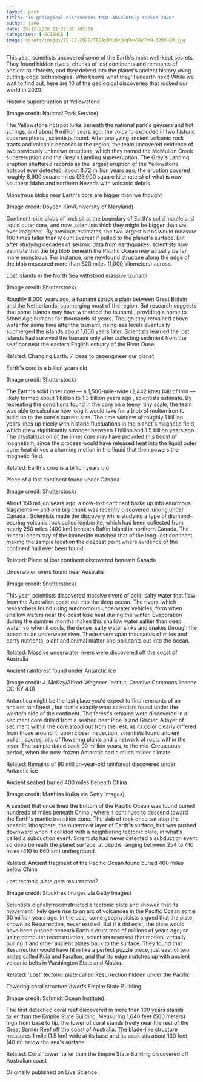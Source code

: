 ```yaml
---
layout: post
title: "10 geological discoveries that absolutely rocked 2020"
author: jane 
date: 28-12-2020 11:21:35 +05:30 
categories: [ SCIENCE ] 
image: assets/images/28-12-2020/TBEAyDNuBvqWq9awXAdPmH-1200-80.jpg
---
```

This year, scientists uncovered some of the Earth's most well-kept secrets. They found hidden rivers, chunks of lost continents and remnants of ancient rainforests, and they delved into the planet's ancient history using cutting-edge technologies. Who knows what they'll unearth next! While we wait to find out, here are 10 of the geological discoveries that rocked our world in 2020.

Historic supereruption at Yellowstone

(Image credit: National Park Service)

The Yellowstone hotspot lurks beneath the national park's geysers and hot springs, and about 9 million years ago, the volcano exploded in two historic supereruptions , scientists found. After analyzing ancient volcanic rock tracts and volcanic deposits in the region, the team uncovered evidence of two previously unknown eruptions, which they named the McMullen Creek supereruption and the Grey's Landing supereruption. The Grey's Landing eruption shattered records as the largest eruption of the Yellowstone hotspot ever detected; about 8.72 million years ago, the eruption covered roughly 8,900 square miles (23,000 square kilometers) of what is now southern Idaho and northern Nevada with volcanic debris.

Monstrous blobs near Earth's core are bigger than we thought

(Image credit: Doyeon Kim/University of Maryland)

Continent-size blobs of rock sit at the boundary of Earth's solid mantle and liquid outer core, and now, scientists think they might be bigger than we ever imagined . By previous estimates, the two largest blobs would measure 100 times taller than Mount Everest if pulled to the planet's surface. But after studying decades of seismic data from earthquakes, scientists now estimate that the big blob beneath the Pacific Ocean may actually be far more monstrous. For instance, one newfound structure along the edge of the blob measured more than 620 miles (1,000 kilometers) across.

Lost islands in the North Sea withstood massive tsunami

(Image credit: Shutterstock)

Roughly 8,000 years ago, a tsunami struck a plain between Great Britain and the Netherlands, submerging most of the region. But research suggests that some islands may have withstood the tsunami , providing a home to Stone Age humans for thousands of years. Though they remained above water for some time after the tsunami, rising sea levels eventually submerged the islands about 1,000 years later. Scientists learned the lost islands had survived the tsunami only after collecting sediment from the seafloor near the eastern English estuary of the River Ouse.

Related: Changing Earth: 7 ideas to geoengineer our planet

Earth's core is a billion years old

(Image credit: Shutterstock)

The Earth's solid inner core — a 1,500-mile-wide (2,442 kms) ball of iron — likely formed about 1 billion to 1.3 billion years ago , scientists estimate. By recreating the conditions found in the core on a teeny, tiny scale, the team was able to calculate how long it would take for a blob of molten iron to build up to the core's current size. The time window of roughly 1 billion years lines up nicely with historic fluctuations in the planet's magnetic field, which grew significantly stronger between 1 billion and 1.5 billion years ago. The crystallization of the inner core may have provided this boost of magnetism, since the process would have released heat into the liquid outer core; heat drives a churning motion in the liquid that then powers the magnetic field.

Related: Earth's core is a billion years old

Piece of a lost continent found under Canada

(Image credit: Shutterstock)

About 150 million years ago, a now-lost continent broke up into enormous fragments — and one big chunk was recently discovered lurking under Canada . Scientists made the discovery while studying a type of diamond-bearing volcanic rock called kimberlite, which had been collected from nearly 250 miles (400 km) beneath Baffin Island in northern Canada. The mineral chemistry of the kimberlite matched that of the long-lost continent, making the sample location the deepest point where evidence of the continent had ever been found.

Related: Piece of lost continent discovered beneath Canada

Underwater rivers found near Australia

(Image credit: Shutterstock)

This year, scientists discovered massive rivers of cold, salty water that flow from the Australian coast out into the deep ocean. The rivers, which researchers found using autonomous underwater vehicles, form when shallow waters near the coast lose heat during the winter. Evaporation during the summer months makes this shallow water saltier than deep water, so when it cools, the dense, salty water sinks and snakes through the ocean as an underwater river. These rivers span thousands of miles and carry nutrients, plant and animal matter and pollutants out into the ocean.

Related: Massive underwater rivers were discovered off the coast of Australia

Ancient rainforest found under Antarctic ice

(Image credit: J. McKay/Alfred-Wegener-Institut; Creative Commons licence CC-BY 4.0)

Antarctica might be the last place you'd expect to find remnants of an ancient rainforest , but that's exactly what scientists found under the western side of the continent. The forest's remains were discovered in a sediment core drilled from a seabed near Pine Island Glacier. A layer of sediment within the core stood out from the rest, as its color clearly differed from those around it; upon closer inspection, scientists found ancient pollen, spores, bits of flowering plants and a network of roots within the layer. The sample dated back 90 million years, to the mid-Cretaceous period, when the now-frozen Antarctic had a much milder climate.

Related: Remains of 90 million-year-old rainforest discovered under Antarctic ice

Ancient seabed buried 400 miles beneath China

(Image credit: Matthias Kulka via Getty Images)

A seabed that once lined the bottom of the Pacific Ocean was found buried hundreds of miles beneath China , where it continues to descend toward the Earth's mantle transition zone. The slab of rock once sat atop the oceanic lithosphere, the outermost layer of Earth's surface, but was pushed downward when it collided with a neighboring tectonic plate, in what's called a subduction event. Scientists had never detected a subduction event so deep beneath the planet surface, at depths ranging between 254 to 410 miles (410 to 660 km) underground.

Related: Ancient fragment of the Pacific Ocean found buried 400 miles below China

Lost tectonic plate gets resurrected?

(Image credit: Stocktrek Images via Getty Images)

Scientists digitally reconstructed a tectonic plate and showed that its movement likely gave rise to an arc of volcanoes in the Pacific Ocean some 60 million years ago. In the past, some geophysicists argued that the plate, known as Resurrection, never existed. But if it did exist, the plate would have been pushed beneath Earth's crust tens of millions of years ago; so using computer reconstruction, scientists reversed that motion, virtually pulling it and other ancient plates back to the surface. They found that Resurrection would have fit in like a perfect puzzle piece, just east of two plates called Kula and Farallon, and that its edge matches up with ancient volcanic belts in Washington State and Alaska.

Related: 'Lost' tectonic plate called Resurrection hidden under the Pacific

Towering coral structure dwarfs Empire State Building

(Image credit: Schmidt Ocean Institute)

The first detached coral reef discovered in more than 100 years stands taller than the Empire State Building. Measuring 1,640 feet (500 meters) high from base to tip, the tower of coral stands freely near the rest of the Great Barrier Reef off the coast of Australia. The blade-like structure measures 1 mile (1.5 km) wide at its base and its peak sits about 130 feet (40 m) below the sea's surface.

Related: Coral 'tower' taller than the Empire State Building discovered off Australian coast

Originally published on Live Science.